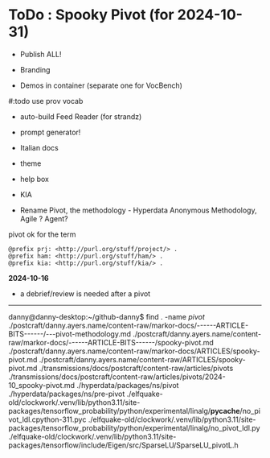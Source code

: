 # ToDo : Spooky Pivot (for 2024-10-31)

* Publish ALL!

* Branding

* Demos in container (separate one for VocBench)

#:todo use prov vocab

* auto-build Feed Reader (for strandz)

* prompt generator!

* Italian docs
* theme
* help box

* KIA
* Rename Pivot, the methodology - Hyperdata Anonymous Methodology, Agile ? Agent?


pivot ok for the term

```turtle
@prefix prj: <http://purl.org/stuff/project/> .
@prefix ham: <http://purl.org/stuff/ham/> .
@prefix kia: <http://purl.org/stuff/kia/> .
```

**2024-10-16**

* a debrief/review is needed after a pivot

---

danny@danny-desktop:~/github-danny$ find . -name _pivot_
./postcraft/danny.ayers.name/content-raw/markor-docs/------ARTICLE-BITS------/---pivot-methodology.md
./postcraft/danny.ayers.name/content-raw/markor-docs/------ARTICLE-BITS------/spooky-pivot.md
./postcraft/danny.ayers.name/content-raw/markor-docs/ARTICLES/spooky-pivot.md
./postcraft/danny.ayers.name/content-raw/ARTICLES/spooky-pivot.md
./transmissions/docs/postcraft/content-raw/articles/pivots
./transmissions/docs/postcraft/content-raw/articles/pivots/2024-10_spooky-pivot.md
./hyperdata/packages/ns/pivot
./hyperdata/packages/ns/pre-pivot
./elfquake-old/clockwork/.venv/lib/python3.11/site-packages/tensorflow_probability/python/experimental/linalg/**pycache**/no_pivot_ldl.cpython-311.pyc
./elfquake-old/clockwork/.venv/lib/python3.11/site-packages/tensorflow_probability/python/experimental/linalg/no_pivot_ldl.py
./elfquake-old/clockwork/.venv/lib/python3.11/site-packages/tensorflow/include/Eigen/src/SparseLU/SparseLU_pivotL.h
